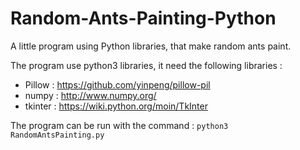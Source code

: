 # Random-Ants-Painting-Python
A little program using Python libraries, that make random ants paint.

The program use python3 libraries, it need the following libraries :

- Pillow : https://github.com/yinpeng/pillow-pil
- numpy : http://www.numpy.org/
- tkinter : https://wiki.python.org/moin/TkInter

The program can be run with the command :
	```python3 RandomAntsPainting.py```
